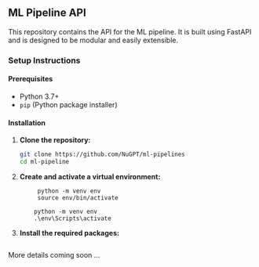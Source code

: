 ## ML Pipeline API

This repository contains the API for the ML pipeline. It is built using FastAPI and is designed to be modular and easily extensible.

### Setup Instructions

#### Prerequisites

- Python 3.7+
- `pip` (Python package installer)

#### Installation

1. **Clone the repository:**

   ```bash
   git clone https://github.com/NuGPT/ml-pipelines
   cd ml-pipeline
   ```

2. **Create and activate a virtual environment:**

   ```On macOS/Linux
        python -m venv env
        source env/bin/activate
   ```

   ```On windows
       python -m venv env
       .\env\Scripts\activate
   ```

3. **Install the required packages:**

   ```pip install -r requirements.txt

   ```

More details coming soon ...
